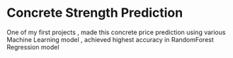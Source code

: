 <!DOCTYPE html>
<html>
<head>
    <h1>Concrete Strength Prediction</h1>
</head>
<body>
    <p>One of my first projects , made this concrete price prediction using various Machine Learning model , achieved highest accuracy in RandomForest Regression model
</p>
   
</body>
</html>


